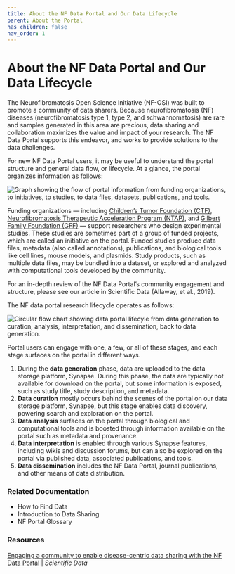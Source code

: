 ```yaml
---
title: About the NF Data Portal and Our Data Lifecycle
parent: About the Portal
has_children: false
nav_order: 1
---
```


# About the NF Data Portal and Our Data Lifecycle

The Neurofibromatosis Open Science Initiative (NF-OSI) was built to promote a community of data sharers. Because neurofibromatosis (NF) diseases (neurofibromatosis type 1, type 2, and schwannomatosis) are rare and samples generated in this area are precious, data sharing and collaboration maximizes the value and impact of your research. The NF Data Portal supports this endeavor, and works to provide solutions to the data challenges.

For new NF Data Portal users, it may be useful to understand the portal structure and general data flow, or lifecycle. At a glance, the portal organizes information as follows:

![Graph showing the flow of portal information from funding organizations, to initiatives, to studies, to data files, datasets, publications, and tools.](https://nf-osi.github.io/assets/images/portal_organization.png)

Funding organizations — including [Children’s Tumor Foundation (CTF)](https://www.ctf.org/), [Neurofibromatosis Therapeutic Acceleration Program (NTAP)](http://www.n-tap.org/), and [Gilbert Family Foundation (GFF)](https://gilbertfamilyfoundation.org/) — support researchers who design experimental studies. These studies are sometimes part of a group of funded projects, which are called an initiative on the portal. Funded studies produce data files, metadata (also called annotations), publications, and biological tools like cell lines, mouse models, and plasmids. Study products, such as multiple data files, may be bundled into a dataset, or explored and analyzed with computational tools developed by the community.

For an in-depth review of the NF Data Portal’s community engagement and structure, please see our article in Scientific Data (Allaway, et al., 2019). 

The NF data portal research lifecycle operates as follows: 

![Circular flow chart showing data portal lifecyle from data generation to curation, analysis, interpretation, and dissemination, back to data generation.](https://nf-osi.github.io/assets/images/portal_lifecycle.png)

Portal users can engage with one, a few, or all of these stages, and each stage surfaces on the portal in different ways. 
1. During the **data generation** phase, data are uploaded to the  data storage platform, Synapse. During this phase, the data are typically not available for download on the portal, but  some information is exposed, such as study title, study description, and metadata.
2. **Data curation** mostly occurs behind the scenes of the portal on our data storage platform, Synapse, but this stage enables data discovery, powering search and exploration on the portal. 
3. **Data analysis** surfaces on the portal through biological and computational tools and is boosted through information available on the portal such as metadata and provenance. 
4. **Data interpretation** is enabled through various Synapse features, including wikis and discussion forums, but can also be explored on the portal via published data, associated publications, and tools. 
5. **Data dissemination** includes the NF Data Portal, journal publications, and other means of data distribution. 

### Related Documentation
- How to Find Data
- Introduction to Data Sharing
- NF Portal Glossary

### Resources
[Engaging a community to enable disease-centric data sharing with the NF Data Portal](https://www.nature.com/articles/s41597-019-0317-x) | _Scientific Data_

